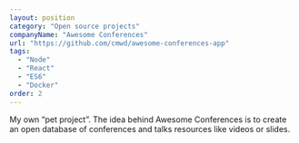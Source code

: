 ```yaml
---
layout: position
category: "Open source projects"
companyName: "Awesome Conferences"
url: "https://github.com/cmwd/awesome-conferences-app"
tags:
  - "Node"
  - "React"
  - "ES6"
  - "Docker"
order: 2
---
```

My own “pet project”. The idea behind Awesome Conferences is to create an open database of conferences and talks resources like videos or slides.
